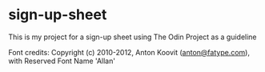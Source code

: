 # sign-up-sheet
This is my project for a sign-up sheet using The Odin Project as a guideline

Font credits:
Copyright (c) 2010-2012, Anton Koovit (anton@fatype.com), with Reserved Font Name 'Allan'
